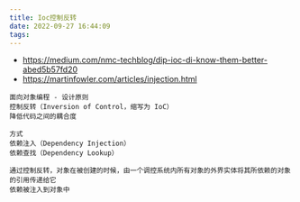 ```yaml
---
title: Ioc控制反转
date: 2022-09-27 16:44:09
tags:
---
```

- https://medium.com/nmc-techblog/dip-ioc-di-know-them-better-abed5b57fd20
- https://martinfowler.com/articles/injection.html

```
面向对象编程 - 设计原则
控制反转（Inversion of Control，缩写为 IoC）
降低代码之间的耦合度

方式
依赖注入（Dependency Injection）
依赖查找（Dependency Lookup）

通过控制反转，对象在被创建的时候，由一个调控系统内所有对象的外界实体将其所依赖的对象的引用传递给它
依赖被注入到对象中
```